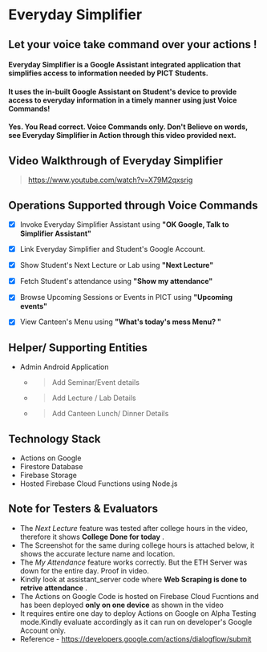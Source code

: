 # Everyday Simplifier 
## Let your voice take command over your actions !

#### Everyday Simplifier is a Google Assistant integrated application that simplifies access to information needed by PICT Students.
#### It uses the in-built Google Assistant on Student's device to provide access to everyday information in a timely manner using just Voice Commands!

#### Yes. You Read correct. Voice Commands only. Don't Believe on words, see Everyday Simplifier in Action through this video provided next.

## Video Walkthrough of Everyday Simplifier
> https://www.youtube.com/watch?v=X79M2qxsrig

## Operations Supported through Voice Commands

- [x] Invoke Everyday Simplifier Assistant using **"OK Google, Talk to Simplifier Assistant"**

- [x] Link Everyday Simplifier and Student's Google Account.

- [x] Show Student's Next Lecture or Lab using **"Next Lecture"**

- [x] Fetch Student's attendance using **"Show my attendance"**

- [x] Browse Upcoming Sessions or Events in PICT using **"Upcoming events"**

- [x] View Canteen's Menu using **"What's today's mess Menu? "**

## Helper/ Supporting Entities

- Admin Android Application
  -  > Add Seminar/Event details 
  -  > Add Lecture / Lab Details
  -  > Add Canteen Lunch/ Dinner Details

## Technology Stack

- Actions on Google
- Firestore Database
- Firebase Storage
- Hosted Firebase Cloud Functions using Node.js

## Note for Testers & Evaluators

- The _Next Lecture_ feature was tested after college hours in the video, therefore it shows __College Done for today__ .
- The Screenshot for the same during college hours is attached below, it shows the accurate lecture name and location.
- The _My Attendance_ feature works correctly. But the ETH Server was down for the entire day. Proof in video.
- Kindly look at assistant_server code where __Web Scraping is done to retrive attendance__ .
- The Actions on Google Code is hosted on Firebase Cloud Fucntions and has been deployed __only on one device__ as shown in the video
- It requires entire one day to deploy Actions on Google on Alpha Testing mode.Kindly evaluate accordingly as it can run on developer's Google Account only.
- Reference - https://developers.google.com/actions/dialogflow/submit
